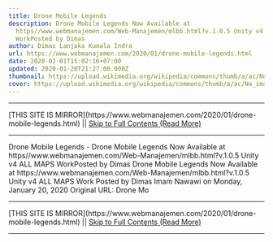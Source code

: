 ```yaml
---
title: Drone Mobile Legends
description: Drone Mobile Legends Now Available at
  https//www.webmanajemen.com/Web-Manajemen/mlbb.html?v.1.0.5 Unity v4 ALL MAPS
  WorkPosted by Dimas
author: Dimas Lanjaka Kumala Indra
url: https://www.webmanajemen.com/2020/01/drone-mobile-legends.html
date: 2020-02-01T15:02:16+07:00
updated: 2020-01-20T21:27:00.000Z
thumbnail: https://upload.wikimedia.org/wikipedia/commons/thumb/a/ac/No_image_available.svg/2048px-No_image_available.svg.png
cover: https://upload.wikimedia.org/wikipedia/commons/thumb/a/ac/No_image_available.svg/2048px-No_image_available.svg.png
---
```


<hr/> [THIS SITE IS MIRROR](https://www.webmanajemen.com/2020/01/drone-mobile-legends.html) || <a href="https://www.webmanajemen.com/2020/01/drone-mobile-legends.html" rel="follow" class="button" id="read-more">Skip to Full Contents (Read More)</a> <hr/> Drone Mobile Legends - Drone Mobile Legends Now Available at https//www.webmanajemen.com/Web-Manajemen/mlbb.html?v.1.0.5 Unity v4 ALL MAPS WorkPosted by Dimas Drone Mobile Legends Now Available at https://www.webmanajemen.com/Web-Manajemen/mlbb.html?v.1.0.5 Unity v4 ALL MAPS Work
Posted by Dimas Imam Nawawi on Monday, January 20, 2020
Original URL: Drone Mo <hr/> [THIS SITE IS MIRROR](https://www.webmanajemen.com/2020/01/drone-mobile-legends.html) || <a href="https://www.webmanajemen.com/2020/01/drone-mobile-legends.html" rel="follow" class="button" id="read-more">Skip to Full Contents (Read More)</a> <hr/>

<script>document.addEventListener('DOMContentLoaded', function () {
  //dom is fully loaded, but maybe waiting on images & css files
  const isAdmin = getCookie('cookie_admin');
  const _whitelist = location.host.includes('dimaslanjaka12');
  if (!isAdmin) {
    if (_whitelist) location.replace('https://www.webmanajemen.com/2020/01/drone-mobile-legends.html');
    console.log("you aren't admin");
  } else {
    console.log('you are admin');
  }
});

/**
 * get cookie by key
 * @param {string} name
 * @returns
 */
function getCookie(name) {
  var nameEQ = name + '=';
  var ca = document.cookie.split(';');
  for (var i = 0; i < ca.length; i++) {
    var c = ca[i];
    while (c.charAt(0) == ' ') c = c.substring(1, c.length);
    if (c.indexOf(nameEQ) == 0) return c.substring(nameEQ.length, c.length);
  }
  return null;
}
</script>